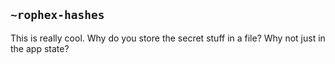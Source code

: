## `~rophex-hashes`
This is really cool.
Why do you store the secret stuff in a file? Why not just in the app state?
